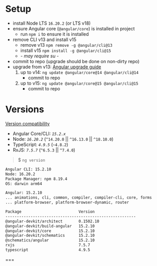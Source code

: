 # Setup

- install Node LTS `16.20.2` (or LTS v18)
- ensure Angular core (`@angular/core`) is installed in project
  - run `npm i` to ensure it is installed
- remove CLI v13 and install v15
  - remove v13 `npm remove -g @angular/cli@13`
  - install v15 `npm install -g @angular/cli@15`
  - *- may require su -*
- commit to repo (upgrade should be done on non-dirty repo)
- upgrade from v13: [Angular upgrade guide](https://update.angular.io/?v=13.0-15.0)
  1. up to v14: `ng update @angular/core@14 @angular/cli@14`
     - commit to repo
  2. up to v15: `ng update @angular/core@15 @angular/cli@15`
     - commit to repo

# Versions

[Version compatibility](https://angular.io/guide/versions)

- Angular Core/CLI: *`15.2.x`*
- Node: *`16.20.2`* (`^14.20.0` || `^16.13.0` || `^18.10.0`)
- TypeScript: *`4.9.5`* (`~4.8.2`)
- RxJS: *`7.5.7`* (`^6.5.3` || `^7.4.0`)

> $ `ng version`
```sh
Angular CLI: 15.2.10
Node: 16.20.2
Package Manager: npm 8.19.4
OS: darwin arm64

Angular: 15.2.10
... animations, cli, common, compiler, compiler-cli, core, forms
... platform-browser, platform-browser-dynamic, router

Package                         Version
---------------------------------------------------------
@angular-devkit/architect       0.1502.10
@angular-devkit/build-angular   15.2.10
@angular-devkit/core            15.2.10
@angular-devkit/schematics      15.2.10
@schematics/angular             15.2.10
rxjs                            7.5.7
typescript                      4.9.5

```

===

